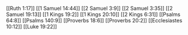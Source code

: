 [[Ruth 1:17]]
[[1 Samuel 14:44]]
[[2 Samuel 3:9]]
[[2 Samuel 3:35]]
[[2 Samuel 19:13]]
[[1 Kings 19:2]]
[[1 Kings 20:10]]
[[2 Kings 6:31]]
[[Psalms 64:8]]
[[Psalms 140:9]]
[[Proverbs 18:6]]
[[Proverbs 20:2]]
[[Ecclesiastes 10:12]]
[[Luke 19:22]]

